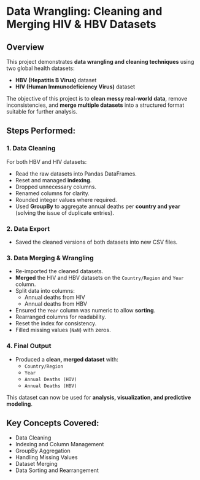# Data Wrangling: Cleaning and Merging HIV & HBV Datasets

## Overview
This project demonstrates **data wrangling and cleaning techniques** using two global health datasets:  
- **HBV (Hepatitis B Virus)** dataset  
- **HIV (Human Immunodeficiency Virus)** dataset  

The objective of this project is to **clean messy real-world data**, remove inconsistencies, and **merge multiple datasets** into a structured format suitable for further analysis.  

## Steps Performed:

### 1. Data Cleaning
For both HBV and HIV datasets:
- Read the raw datasets into Pandas DataFrames.  
- Reset and managed **indexing**.  
- Dropped unnecessary columns.  
- Renamed columns for clarity.  
- Rounded integer values where required.  
- Used **GroupBy** to aggregate annual deaths per **country and year** (solving the issue of duplicate entries).  

### 2. Data Export
- Saved the cleaned versions of both datasets into new CSV files.  

### 3. Data Merging & Wrangling
- Re-imported the cleaned datasets.  
- **Merged** the HIV and HBV datasets on the `Country/Region` and `Year` column.  
- Split data into columns:  
  - Annual deaths from HIV  
  - Annual deaths from HBV  
- Ensured the `Year` column was numeric to allow **sorting**.  
- Rearranged columns for readability.  
- Reset the index for consistency.  
- Filled missing values (`NaN`) with zeros.  

### 4. Final Output
- Produced a **clean, merged dataset** with:  
  - `Country/Region`  
  - `Year`  
  - `Annual Deaths (HIV)`  
  - `Annual Deaths (HBV)`  

This dataset can now be used for **analysis, visualization, and predictive modeling**.  

## Key Concepts Covered:
- Data Cleaning  
- Indexing and Column Management  
- GroupBy Aggregation  
- Handling Missing Values  
- Dataset Merging  
- Data Sorting and Rearrangement  

